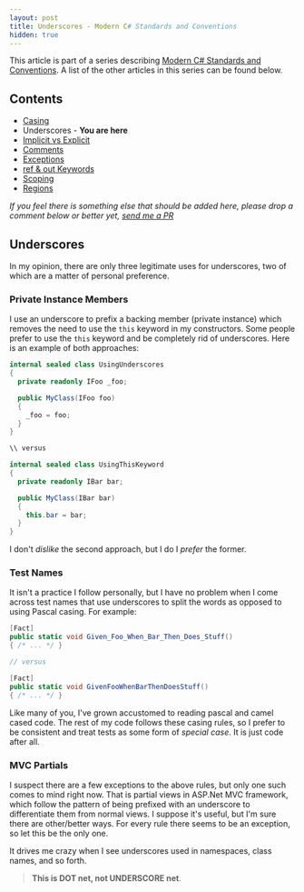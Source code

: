 ```yaml
---
layout: post
title: Underscores - Modern C# Standards and Conventions
hidden: true
---
```


This article is part of a series describing [Modern C# Standards and Conventions](http://blog.devbot.net/standards). A list of the other articles in this series can be found below.

## Contents

* [Casing](http://blog.devbot.net/conventions-casing)
* Underscores - **You are here**
* [Implicit vs Explicit](http://blog.devbot.net/conventions-implicit)
* [Comments](http://blog.devbot.net/conventions-comments)
* [Exceptions](http://blog.devbot.net/conventions-exceptions)
* [ref & out Keywords](http://blog.devbot.net/conventions-refs)
* [Scoping](http://blog.devbot.net/conventions-scoping)
* [Regions](http://blog.devbot.net/conventions-regions)

_If you feel there is something else that should be added here, please drop a comment below or better yet, [send me a PR](https://github.com/smudge202/smudge202.github.io)_

## Underscores

In my opinion, there are only three legitimate uses for underscores, two of which are a matter of personal preference.

### Private Instance Members

I use an underscore to prefix a backing member (private instance) which removes the need to use the `this` keyword in my constructors. Some people prefer to use the `this` keyword and be completely rid of underscores. Here is an example of both approaches:

```c#
internal sealed class UsingUnderscores
{
  private readonly IFoo _foo;

  public MyClass(IFoo foo)
  {
    _foo = foo;
  }
}

\\ versus

internal sealed class UsingThisKeyword
{
  private readonly IBar bar;

  public MyClass(IBar bar)
  {
    this.bar = bar;
  }
}
```

I don't _dislike_ the second approach, but I do I _prefer_ the former.

### Test Names

It isn't a practice I follow personally, but I have no problem when I come across test names that use underscores to split the words as opposed to using Pascal casing. For example:

```c#
[Fact]
public static void Given_Foo_When_Bar_Then_Does_Stuff()
{ /* ... */ }

// versus

[Fact]
public static void GivenFooWhenBarThenDoesStuff()
{ /* ... */ }
```

Like many of you, I've grown accustomed to reading pascal and camel cased code. The rest of my code follows these casing rules, so I prefer to be consistent and treat tests as some form of _special case_. It is just code after all.

### MVC Partials

I suspect there are a few exceptions to the above rules, but only one such comes to mind right now. That is partial views in ASP.Net MVC framework, which follow the pattern of being prefixed with an underscore to differentiate them from normal views. I suppose it's useful, but I'm sure there are other/better ways. For every rule there seems to be an exception, so let this be the only one.

It drives me crazy when I see underscores used in namespaces, class names, and so forth. 

> **This is DOT net, not UNDERSCORE net**.
